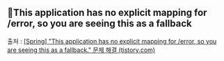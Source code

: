 ## 📌This application has no explicit mapping for /error, so you are seeing this as a fallback
출처 : [[Spring] "This application has no explicit mapping for /error, so you are seeing this as a fallback." 문제 해결 (tistory.com)](https://hororolol.tistory.com/368)

